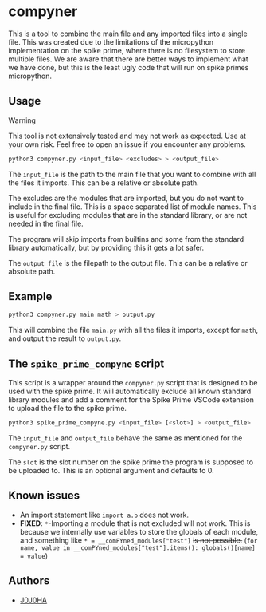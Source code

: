 # compyner

This is a tool to combine the main file and any imported files into a single file.
This was created due to the limitations of the micropython implementation on the spike prime, where there is no filesystem to store multiple files.
We are aware that there are better ways to implement what we have done, but this is the least ugly code that will run on spike primes micropython.

## Usage

> [!WARNING]
> This tool is not extensively tested and may not work as expected. Use at your own risk.
> Feel free to open an issue if you encounter any problems.

```bash
python3 compyner.py <input_file> <excludes> > <output_file>
```

The `input_file` is the path to the main file that you want to combine with all the files it imports. This can be a relative or absolute path.

The excludes are the modules that are imported, but you do not want to include in the final file. This is a space separated list of module names.
This is useful for excluding modules that are in the standard library, or are not needed in the final file.

The program will skip imports from builtins and some from the standard library automatically, but by providing this it gets a lot safer.

The `output_file` is the filepath to the output file. This can be a relative or absolute path.

## Example

```bash
python3 compyner.py main math > output.py
```

This will combine the file `main.py` with all the files it imports, except for `math`, and output the result to `output.py`.

## The `spike_prime_compyne` script

This script is a wrapper around the `compyner.py` script that is designed to be used with the spike prime.
It will automatically exclude all known standard library modules and add a comment for the Spike Prime VSCode extension to upload the file to the spike prime.

```bash
python3 spike_prime_compyne.py <input_file> [<slot>] > <output_file>
```

The `input_file` and `output_file` behave the same as mentioned for the `compyner.py` script.

The `slot` is the slot number on the spike prime the program is supposed to be uploaded to. This is an optional argument and defaults to 0.

## Known issues

- An import statement like `import a.b` does not work.
- **FIXED**: `*`-Importing a module that is not excluded will not work. This is because we internally use variables to store the globals of each module, and something like `* = __comPYned_modules["test"]` ~~is not possible.~~ (`for name, value in __comPYned_modules["test"].items(): globals()[name] = value`)

## Authors

- [J0J0HA](https://github.com/J0J0HA)
